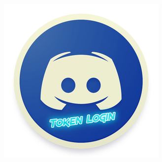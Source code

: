 # <img src="https://raw.githubusercontent.com/CoSeR-Source/DC-Token-Login/master/Resources/DC%20Token%20Login.png" height=500 alt="">
